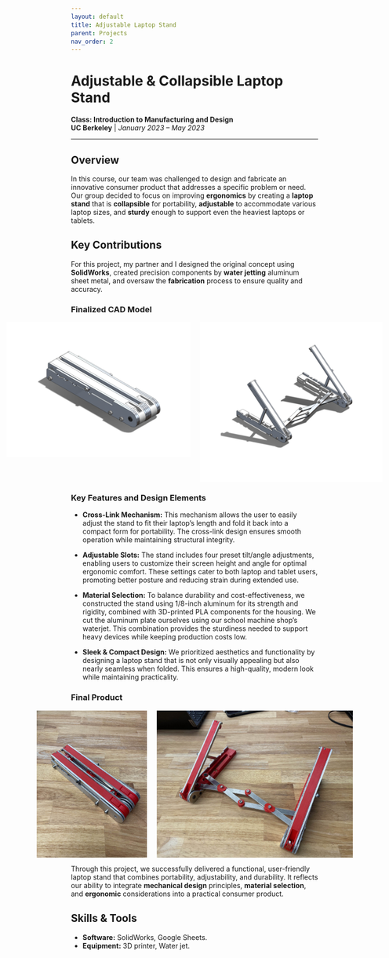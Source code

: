 ```yaml
---
layout: default
title: Adjustable Laptop Stand
parent: Projects
nav_order: 2
---
```


# Adjustable & Collapsible Laptop Stand
**Class: Introduction to Manufacturing and Design**  
**UC Berkeley** | *January 2023 – May 2023*

---

## Overview 
In this course, our team was challenged to design and fabricate an innovative consumer product that addresses a specific problem or need. Our group decided to focus on improving **ergonomics** by creating a **laptop stand** that is **collapsible** for portability, **adjustable** to accommodate various laptop sizes, and **sturdy** enough to support even the heaviest laptops or tablets.

## Key Contributions

For this project, my partner and I designed the original concept using **SolidWorks**, created precision components by **water jetting** aluminum sheet metal, and oversaw the **fabrication** process to ensure quality and accuracy.    

### Finalized CAD Model
<div style="display: flex; justify-content: center; gap: 20px;">
  <img src="assets/CADlaptopstandcollapsed.png" alt="CADlaptopstandcollapsed" style="height: 275px; width: auto;">
  <img src="assets/CADlaptopstandopen.png" alt="CADlaptopstandopen" style="height: 325px; width: auto;">
</div>

### Key Features and Design Elements
- **Cross-Link Mechanism:** This mechanism allows the user to easily adjust the stand to fit their laptop’s length and fold it back into a compact form for portability. The cross-link design ensures smooth operation while maintaining structural integrity.

- **Adjustable Slots:** The stand includes four preset tilt/angle adjustments, enabling users to customize their screen height and angle for optimal ergonomic comfort. These settings cater to both laptop and tablet users, promoting better posture and reducing strain during extended use.

- **Material Selection:** To balance durability and cost-effectiveness, we constructed the stand using 1/8-inch aluminum for its strength and rigidity, combined with 3D-printed PLA components for the housing. We cut the aluminum plate ourselves using our school machine shop’s waterjet. This combination provides the sturdiness needed to support heavy devices while keeping production costs low.

- **Sleek & Compact Design:** We prioritized aesthetics and functionality by designing a laptop stand that is not only visually appealing but also nearly seamless when folded. This ensures a high-quality, modern look while maintaining practicality.

### Final Product 
<div style="display: flex; justify-content: center; gap: 20px;">
  <img src="assets/laptopstandclosed.jpg" alt="Laptop stand closed" style="height: 300px; width: auto;">
  <img src="assets/laptopstandopen.jpg" alt="Laptop stand open" style="height: 300px; width: auto;"> 
</div>

Through this project, we successfully delivered a functional, user-friendly laptop stand that combines portability, adjustability, and durability. It reflects our ability to integrate **mechanical design** principles, **material selection**, and **ergonomic** considerations into a practical consumer product.

## Skills & Tools  
- **Software:** SolidWorks, Google Sheets.
- **Equipment:** 3D printer, Water jet.